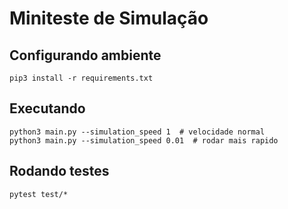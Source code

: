 # Miniteste de Simulação

## Configurando ambiente

```
pip3 install -r requirements.txt
```

## Executando

```
python3 main.py --simulation_speed 1  # velocidade normal
python3 main.py --simulation_speed 0.01  # rodar mais rapido
```

## Rodando testes

```
pytest test/*
```
